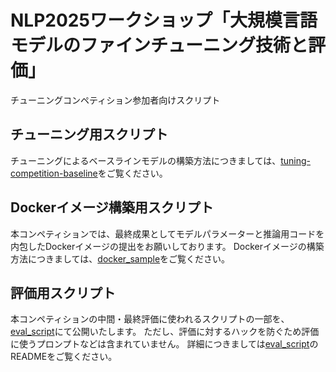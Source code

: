 # NLP2025ワークショップ「大規模言語モデルのファインチューニング技術と評価」

チューニングコンペティション参加者向けスクリプト

## チューニング用スクリプト

チューニングによるベースラインモデルの構築方法につきましては、[tuning-competition-baseline](https://github.com/llm-jp/tuning-competition-baseline)をご覧ください。

## Dockerイメージ構築用スクリプト

本コンペティションでは、最終成果としてモデルパラメーターと推論用コードを内包したDockerイメージの提出をお願いしております。 
Dockerイメージの構築方法につきましては、[docker_sample](https://github.com/llm-jp/nlp2025-ws/tree/main/docker_sample)をご覧ください。  

## 評価用スクリプト

本コンペティションの中間・最終評価に使われるスクリプトの一部を、[eval_script](https://github.com/llm-jp/eval_script)にて公開いたします。
ただし、評価に対するハックを防ぐため評価に使うプロンプトなどは含まれていません。
詳細につきましては[eval_script](https://github.com/llm-jp/eval_script)のREADMEをご覧ください。